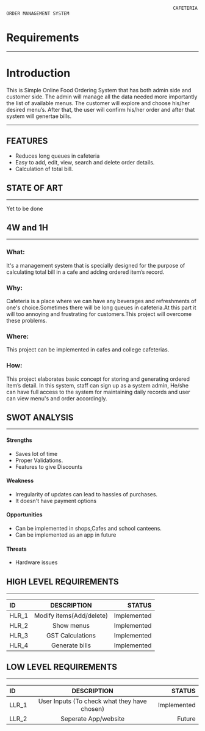                                                                  CAFETERIA ORDER MANAGEMENT SYSTEM
# Requirements
-----------------------------------------------------------------------------------------------------------------------------------------------------------------------------
# Introduction
This is Simple Online Food Ordering System that has both admin side and customer side. The admin will manage all the data needed more importantly the list of available menus. The customer will explore and choose his/her desired menu’s. After that, the user will confirm his/her order and after that system will genertae bills.
    
--------------------------------------------------------------------------------------------------
## FEATURES

* Reduces  long queues in cafeteria
* Easy to add, edit, view, search and delete order details.
* Calculation of total bill.

## STATE OF ART
-------------------------------------------------------------------------------------------------

Yet to be done


## 4W and 1H
----------------------------------------------------------------------------------------------------

### What:
It's a management system that is specially designed for the purpose of calculating total bill in a cafe and adding ordered item’s record.
### Why:
Cafeteria is a place where we can have any beverages and refreshments of one's choice.Sometimes there will be long queues in cafeteria.At this part it will  too annoying and frustrating for customers.This project will overcome these problems.
### Where:
This project can be implemented in cafes and college cafeterias.
### How:
This project elaborates basic concept for storing and generating ordered item’s detail. In this system, staff can sign up as a system admin, He/she can have full access to the system for maintaining daily records and user can view menu's and order accordingly.

## SWOT ANALYSIS
-------------------------------------------------------------------------------------------------
#### Strengths
* Saves lot of time
* Proper Validations.
* Features to give Discounts

#### Weakness
* Irregularity of updates can lead to hassles of purchases.
* It doesn't have payment options

#### Opportunities
* Can be implemented in shops,Cafes and school canteens.
* Can be implemented as an app in future

#### Threats
* Hardware issues

## HIGH LEVEL REQUIREMENTS 
-------------------------------------------------------------------------------------------------
| ID| DESCRIPTION | STATUS |
| :---         |     :---:      |          ---: |
| HLR_1    | Modify items(Add/delete)       | Implemented      |
| HLR_2   |    Show menus  | Implemented    |
| HLR_3     | GST Calculations       | Implemented      |
| HLR_4     | Generate bills       | Implemented      |


## LOW LEVEL REQUIREMENTS
--------------------------------------------------------------------------------------------------
| ID| DESCRIPTION | STATUS |
| :---         |     :---:      |          ---: |
| LLR_1   |    User Inputs (To check what they have chosen)  | Implemented    |
| LLR_2     | Seperate App/website      | Future      |



